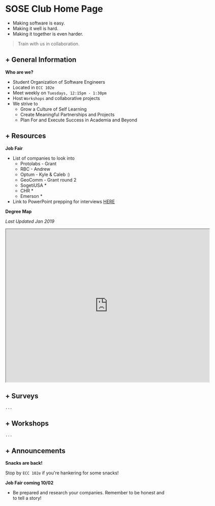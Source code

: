 # SOSE Club Home Page

- Making software is easy. 
- Making it well is hard. 
- Making it together is even harder. 

> Train with us in collaboration.

## + General Information

**Who are we?**

 - Student Organization of Software Engineers
 - Located in `ECC 102e`
 - Meet weekly on `Tuesdays, 12:15pm - 1:30pm`
 - Host `Workshops` and collaborative projects 
 - We strive to
	- Grow a Culture of Self Learning 
	- Create Meaningful Partnerships and Projects 
	- Plan For and Execute Success in Academia and Beyond
	
## + Resources
**Job Fair**
 - List of companies to look into
	- Protolabs - Grant
	 - RBC - Andrew 
	 - Optum - Kyle & Caleb :) 
	 - GeoComm - Grant round 2 
	 - SogetiUSA *
	 - CHR *
	 - Emerson *
 - Link to PowerPoint prepping for interviews [HERE](https://docs.google.com/presentation/d/1W546HdErPJ653AfJDIzm424gA3gFx8Tz4pNrucYa7lo/edit#slide=id.p)

**Degree Map**

*Last Updated Jan 2019*
<html>
<iframe src="https://drive.google.com/file/d/1LhqDNUraXqqdPuRsb8Pgd9Y2biP-UG0i/preview" width="640" height="480"></iframe>
</html>

## + Surveys

`...`

## + Workshops
`...`


## + Announcements

**Snacks are back!**

Stop by `ECC 102e` if you're hankering for some snacks!

**Job Fair coming 10/02**

- Be prepared and research your companies. Remember to be honest and to tell a story!





